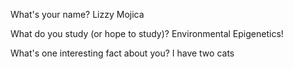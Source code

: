 What's your name? 
Lizzy Mojica

What do you study (or hope to study)?
Environmental Epigenetics!

What's one interesting fact about you? 
I have two cats

